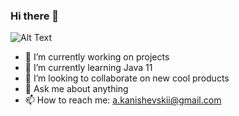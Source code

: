 ### Hi there 👋



![Alt Text](https://media.giphy.com/media/vFKqnCdLPNOKc/giphy.gif)

- 🔭 I’m currently working on projects
- 🌱 I’m currently learning Java 11
- 👯 I’m looking to collaborate on new cool products
- 💬 Ask me about anything
- 📫 How to reach me: a.kanishevskii@gmail.com
